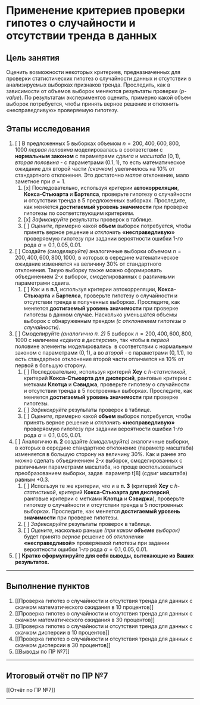 # Применение критериев проверки гипотез о случайности и отсутствии тренда в данных

## Цель занятия

Оценить возможности некоторых критериев, предназначенных для проверки статистических гипотез о случайности данных и отсутствии в анализируемых выборках признаков тренда. Проследить, как в зависимости от объемов выборок меняются результаты проверки (_p-value_). По результатам экспериментов оценить, примерно какой объем выборок потребуется, чтобы принять верное решение и отклонить «несправедливую» проверяемую гипотезу.

## Этапы исследования

1. [ ] В предложенных $5$ выборках объемом $n=200, 400, 600, 800, 1000$ _первая половина_ моделировалась в соответствии с __нормальным законом__ с параметрами _сдвига_ и _масштаба_ $(0, 1)$, _вторая половина_ - с параметрами $(0.1, 1)$, то есть математическое ожидание для второй части _(скачком)_ увеличилось на $10\%$ от стандартного отклонения. Это достаточно _малое_ отклонение, мало заметное при $\sigma=1$. 
	1. [x] Последовательно, используя критерии __автокорреляции__, __Кокса-Стьюарта__ и __Бартелса__, проверьте гипотезу о случайности и отсутствии тренда в $5$ предложенных выборках. Проследите, как меняется __достигаемый уровень значимости__ при проверке гипотезы по соответствующим критериям.    
	2. [x] _Зафиксируйте_ результаты проверок в таблице.
	3. [ ] _Оцените_, примерно какой __объем__ выборок потребуется, чтобы принять верное решение и _отклонить_ __«несправедливую»__ проверяемую гипотезу при задании вероятности ошибки $1$-_го_ рода $\alpha=0.1, 0.05, 0.01$.
2. [ ] Создайте _(смоделируйте)_ аналогичные выборки объемом $n=200, 400, 600, 800, 1000$, в которых в середине математическое ожидание изменяется на величину $30\%$ от стандартного отклонения. Такую выборку также можно сформировать объединением $2$-_х_ выборок, смоделированных с различными параметрами сдвига.
	1. [ ] Как и в __п.1__, используя критерии автокорреляции, __Кокса-Стьюарта__ и __Бартелса__, проверьте гипотезу о случайности и отсутствии тренда в полученных выборках. Проследите, как меняется __достигаемый уровень значимости__ при проверке гипотезы в данном случае. Насколько уменьшатся объемы выборок с обнаруженным трендом _(с отклонением гипотезы о случайности)_.
3. [ ] Смоделируйте _(аналогично п. 2)_ $5$ выборок $n=200, 400, 600, 800, 1000$ с наличием _«сдвига в дисперсии»_, так чтобы в _первой_ половине элементы моделировались  в соответствии с нормальным законом с параметрами $(0, 1)$, а во _второй_ - с параметрами $(0, 1.1)$, то есть стандартное отклонение второй части отличается на $10\%$ от первой в большую сторону.
	1. [ ] Последовательно, используя критерий __Хсу__ с $h$-_статистикой_, критерий __Кокса-Стьюарта для дисперсий__, ранговые критерии с метками __Клотца__ и __Сэвиджа__, проверьте гипотезу о случайности и отсутствии тренда в $5$ построенных выборках. Проследите, как меняется __достигаемый уровень значимости__ при проверке гипотезы.
	2. [ ] _Зафиксируйте_ результаты проверок в таблице.
	3. [ ] _Оцените_, примерно какой __объем__ выборок потребуется, чтобы принять верное решение и _отклонить_ __«несправедливую»__ проверяемую гипотезу при задании вероятности ошибки $1$-_го_ рода $\alpha=0.1, 0.05, 0.01$.
4. [ ] Аналогично __п. 2__ создайте _(смоделируйте)_ аналогичные выборки, в которых в середине стандартное отклонение (параметр масштаба) изменяется в большую сторону на величину $30\%$. Как и ранее это можно сделать объединением $2$-_х_ выборок, смоделированных с различными параметрами масштаба, но проще воспользоваться преобразованием выборки, задав  параметр t[8] (сдвиг масштаба) равным +0.3.
	1. [ ] Используя те же критерии, что и в __п. 3__ (критерий __Хсу__ с $h$-_статистикой_, критерий __Кокса-Стьюарта для дисперсий__, ранговые критерии с метками __Клотца__ и __Сэвиджа__), проверьте гипотезу о случайности и отсутствии тренда в $5$ построенных выборках. Проследите, как меняется __достигаемый уровень значимости__ при проверке гипотезы.
	2. [ ] _Зафиксируйте_ результаты проверок в таблице.
	3. [ ] _Оцените_, насколько раньше _(при каком __объеме__ выборок)_ будет принято _верное_ решение об _отклонении_ __«несправедливой»__ проверяемой гипотезы при задании вероятности ошибки $1$-_го_ рода $\alpha=0.1, 0.05, 0.01$.
5. [ ] **Кратко сформулируйте для себя выводы, вытекающие из Ваших результатов.** 
---

## Выполнение пунктов

1. [[Проверка гипотез о случайности и отсутствия тренда для данных с скачком математического ожидания в 10 процентов]]
2. [[Проверка гипотез о случайности и отсутствия тренда для данных с скачком математического ожидания в 30 процентов]]
3. [[Проверка гипотез о случайности и отсутствия тренда для данных с скачком дисперсии в 10 процентов]]
4. [[Проверка гипотез о случайности и отсутствия тренда для данных с скачком дисперсии в 30 процентов]]
5. [[Выводы по ПР №7]]
___
## Итоговый отчёт по ПР №7

[[Отчёт по ПР №7]]
___
